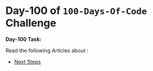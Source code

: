 # Day-100 of `100-Days-Of-Code` Challenge

**Day-100 Task:**

Read the following Articles about :
- [Next Steps](https://nextjs.org/learn/dashboard-app/next-steps)
